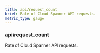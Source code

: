 ```yaml
---
title: api/request_count
brief: Rate of Cloud Spanner API requests.
metric_type: gauge
---
```

### api/request_count

Rate of Cloud Spanner API requests.